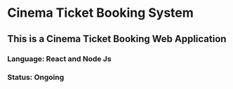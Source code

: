 # Cinema Ticket Booking System 
<h2>This is a Cinema  Ticket Booking Web Application</h2>
<h3>Language: React and Node Js</h3>
<h3>Status: Ongoing</h3>
